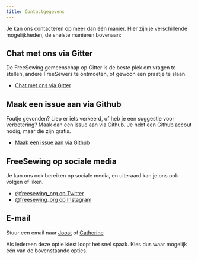 ```yaml
---
title: Contactgegevens
---
```


Je kan ons contacteren op meer dan één manier. Hier zijn je verschillende mogelijkheden, de snelste manieren bovenaan:

## Chat met ons via Gitter

De FreeSewing gemeenschap op Gitter is de beste plek om vragen te stellen, andere FreeSewers te ontmoeten, of gewoon een praatje te slaan.

- [Chat met ons via Gitter](https://gitter.im/freesewing/freesewing)

## Maak een issue aan via Github

Foutje gevonden? Liep er iets verkeerd, of heb je een suggestie voor verbetering? Maak dan een issue aan via Github. Je hebt een Github accout nodig, maar die zijn gratis.

- [Maak een issue aan via Github](https://github.com/freesewing/website/issues/new)

## FreeSewing op sociale media

Je kan ons ook bereiken op sociale media, en uiteraard kan je ons ook volgen of liken.

- [@freesewing_org op Twitter](https://twitter.com/intent/follow?screen_name=freesewing_org)
- [@freesewing_org op Instagram](https://www.instagram.com/freesewing_org/)

## E-mail

Stuur een email naar [Joost](mailto:joost@decock.org?subject=Freesewing) of [Catherine](mailto:ji.catherine@gmail.com?subject=Freesewing)

<Note>

Als iedereen deze optie kiest loopt het snel spaak. Kies dus waar mogelijk één van de bovenstaande opties.

</Note>
